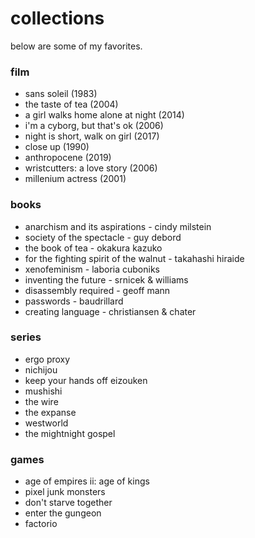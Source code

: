 # collections

below are some of my favorites.

### film

* sans soleil (1983)
* the taste of tea (2004)
* a girl walks home alone at night (2014)
* i'm a cyborg, but that's ok (2006)
* night is short, walk on girl (2017)
* close up (1990)
* anthropocene (2019)
* wristcutters: a love story (2006)
* millenium actress (2001)

### books

* anarchism and its aspirations - cindy milstein
* society of the spectacle - guy debord
* the book of tea - okakura kazuko
* for the fighting spirit of the walnut - takahashi hiraide
* xenofeminism - laboria cuboniks
* inventing the future - srnicek & williams
* disassembly required - geoff mann
* passwords - baudrillard
* creating language - christiansen & chater

### series

* ergo proxy
* nichijou
* keep your hands off eizouken
* mushishi
* the wire
* the expanse
* westworld
* the mightnight gospel

### games

* age of empires ii: age of kings
* pixel junk monsters
* don't starve together
* enter the gungeon
* factorio
